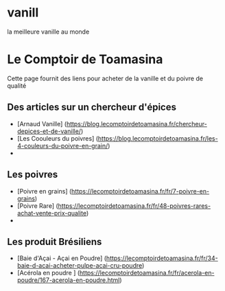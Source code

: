 # vanill
la meilleure vanille au monde
# Le Comptoir de Toamasina

Cette page fournit des liens pour acheter de la vanille et du poivre  de qualité

## Des articles sur un  chercheur d'épices 

* [Arnaud Vanille] (https://blog.lecomptoirdetoamasina.fr/chercheur-depices-et-de-vanille/)
* [Les Coouleurs du poivres] (https://blog.lecomptoirdetoamasina.fr/les-4-couleurs-du-poivre-en-grain/)
* 
## Les poivres 

* [Poivre en grains] (https://lecomptoirdetoamasina.fr/fr/7-poivre-en-grains)
* [Poivre Rare] (https://lecomptoirdetoamasina.fr/fr/48-poivres-rares-achat-vente-prix-qualite)
* 

##  Les produit Brésiliens

* [Baie d'Açai - Açai en Poudre] (https://lecomptoirdetoamasina.fr/fr/34-baie-d-acai-acheter-pulpe-acai-cru-poudre)
* [Acérola en poudre ] (https://lecomptoirdetoamasina.fr/fr/acerola-en-poudre/167-acerola-en-poudre.html)
